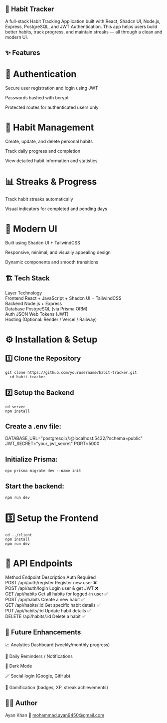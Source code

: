 ## 🧠 Habit Tracker

A full-stack Habit Tracking Application built with React, Shadcn UI, Node.js, Express, PostgreSQL, and JWT Authentication.
This app helps users build better habits, track progress, and maintain streaks — all through a clean and modern UI.

## ✨ Features
# 👤 Authentication

Secure user registration and login using JWT

Passwords hashed with bcrypt

Protected routes for authenticated users only

# 📅 Habit Management

Create, update, and delete personal habits

Track daily progress and completion

View detailed habit information and statistics

# 📊 Streaks & Progress

Track habit streaks automatically

Visual indicators for completed and pending days

# 🎨 Modern UI

Built using Shadcn UI + TailwindCSS

Responsive, minimal, and visually appealing design

Dynamic components and smooth transitions



## 🏗️ Tech Stack
Layer	Technology <br>
Frontend	React + JavaScript + Shadcn UI + TailwindCSS <br>
Backend	Node.js + Express <br>
Database	PostgreSQL (via Prisma ORM) <br>
Auth	JSON Web Tokens (JWT) <br>
Hosting	(Optional: Render / Vercel / Railway) <br>

# ⚙️ Installation & Setup
## 1️⃣ Clone the Repository
    git clone https://github.com/yourusername/habit-tracker.git
      cd habit-tracker

## 2️⃣ Setup the Backend
    cd server
    npm install

## Create a .env file:
DATABASE_URL="postgresql://<username>:<password>@localhost:5432/<dbname>?schema=public"
JWT_SECRET="your_jwt_secret"
PORT=5000
## Initialize Prisma:
    npx prisma migrate dev --name init
## Start the backend:
    npm run dev
# 3️⃣ Setup the Frontend
    cd ../client
    npm install
    npm run dev
# 🔐 API Endpoints
Method	Endpoint	Description	Auth Required <br>
POST	/api/auth/register	Register new user	❌ <br> 
POST	/api/auth/login	Login user & get JWT	❌ <br>
GET	/api/habits	Get all habits for logged-in user	✅ <br>
POST	/api/habits	Create a new habit	✅ <br>
GET	/api/habits/:id	Get specific habit details	✅ <br>
PUT	/api/habits/:id	Update habit details	✅ <br>
DELETE	/api/habits/:id	Delete a habit	✅ <br>

## 🧠 Future Enhancements

📈 Analytics Dashboard (weekly/monthly progress) <br>

🔔 Daily Reminders / Notifications <br>

🌙 Dark Mode <br>

🪄 Social login (Google, GitHub) <br>

🎯 Gamification (badges, XP, streak achievements) <br>

## 🧑‍💻 Author

  Ayan Khan
📧 mohammad.ayan9450@gmail.com



